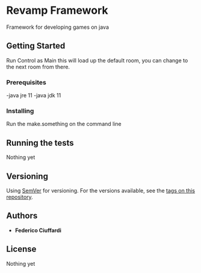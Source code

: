 # Revamp Framework
Framework for developing games on java

## Getting Started
Run Control as Main this will load up the default room, you can change to the next room from there.

### Prerequisites
-java jre 11
-java jdk 11 

### Installing
Run the make.something on the command line

## Running the tests
Nothing yet

## Versioning
Using [SemVer](http://semver.org/) for versioning. For the versions available, see the [tags on this repository](https://gitlab.com/Federico-Ciuffardi/revamp-framework/tags). 

## Authors
* **Federico Ciuffardi**

## License
Nothing yet

